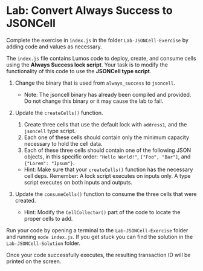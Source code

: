# Lab: Convert Always Success to JSONCell

Complete the exercise in `index.js` in the folder `Lab-JSONCell-Exercise` by adding code and values as necessary.

The `index.js` file contains Lumos code to deploy, create, and consume cells using the **Always Success lock script**. Your task is to modify the functionality of this code to use the **JSONCell type script**.

1. Change the binary that is used from `always_success` to `jsoncell`.
   * Note: The jsoncell binary has already been compiled and provided. Do not change this binary or it may cause the lab to fail.
2. Update the `createCells()` function.
   1.  Create three cells that use the default lock with `address1`, and the `jsoncell` type script.
   2. Each one of these cells should contain only the minimum capacity necessary to hold the cell data.
   3. Each of these three cells should contain one of the following JSON objects, in this specific order: `"Hello World!"`, `["Foo", "Bar"]`, and `{"Lorem": "Ipsum"}`.

   * Hint: Make sure that your `createCells()` function has the necessary cell deps. Remember: A lock script executes on inputs only. A type script executes on both inputs and outputs.
3. Update the `consumeCells()` function to consume the three cells that were created.
   * Hint: Modify the `CellCollector()` part of the code to locate the proper cells to add.

Run your code by opening a terminal to the `Lab-JSONCell-Exercise` folder and running `node index.js`. If you get stuck you can find the solution in the `Lab-JSONCell-Solution` folder.

Once your code successfully executes, the resulting transaction ID will be printed on the screen.

